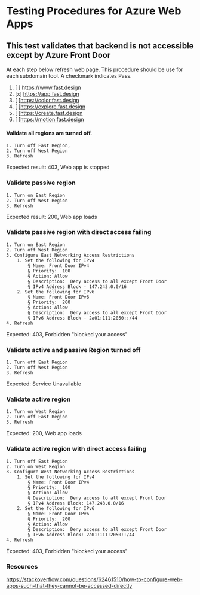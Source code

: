 # Testing Procedures for Azure Web Apps
## This test validates that backend is not accessible except by Azure Front Door
At each step below refresh web page. This procedure should be use for each subdomain tool. A checkmark indicates Pass.

1. [ ] https://www.fast.design
2. [x] https://app.fast.design
3. [ ]https://color.fast.design
4. [ ]https://explore.fast.design
5. [ ]https://create.fast.design
6. [ ]https://motion.fast.design

#### Validate all regions are turned off.  
	1. Turn off East Region,
	2. Turn off West Region
	3. Refresh
Expected result: 403, Web app is stopped

### Validate passive region 
	1. Turn on East Region
	2. Turn off West Region
	3. Refresh
Expected result: 200, Web app loads

### Validate passive region with direct access failing
	1. Turn on East Region
	2. Turn off West Region
	3. Configure East Networking Access Restrictions
		1. Set the following for IPv4
			§ Name: Front Door IPv4
			§ Priority:  100
			§ Action: Allow
			§ Description:  Deny access to all except Front Door
			§ IPv4 Address Block - 147.243.0.0/16
		2. Set the following for IPv6
			§ Name: Front Door IPv6
			§ Priority:  200
			§ Action: Allow
			§ Description:  Deny access to all except Front Door
			§ IPv6 Address Block - 2a01:111:2050::/44
	4. Refresh
Expected: 403, Forbidden "blocked your access"

### Validate active and passive Region turned off
	1. Turn off East Region
	2. Turn off West Region
	3. Refresh
Expected: Service Unavailable

### Validate active region
	1. Turn on West Region
	2. Turn off East Region
	3. Refresh
Expected: 200, Web app loads

### Validate active region with direct access failing
	1. Turn off East Region
	2. Turn on West Region
	3. Configure West Networking Access Restrictions
		1. Set the following for IPv4
			§ Name: Front Door IPv4
			§ Priority:  100
			§ Action: Allow
			§ Description:  Deny access to all except Front Door
			§ IPv4 Address Block: 147.243.0.0/16
		2. Set the following for IPv6
			§ Name: Front Door IPv6
			§ Priority:  200
			§ Action: Allow
			§ Description:  Deny access to all except Front Door
			§ IPv6 Address Block: 2a01:111:2050::/44
	4. Refresh
Expected: 403, Forbidden "blocked your access"

### Resources
https://stackoverflow.com/questions/62461510/how-to-configure-web-apps-such-that-they-cannot-be-accessed-directly
